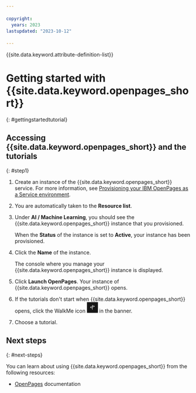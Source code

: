 ```yaml
---

copyright:
  years: 2023
lastupdated: "2023-10-12"

---
```

{{site.data.keyword.attribute-definition-list}}

<!--To do: selecting the base currency for an instance -->

# Getting started with {{site.data.keyword.openpages_short}}
{: #gettingstartedtutorial}

## Accessing {{site.data.keyword.openpages_short}} and the tutorials
{: #step1}

1. Create an instance of the {{site.data.keyword.openpages_short}} service. For more information, see [Provisioning your IBM OpenPages as a Service environment](/docs-draft/openpages?topic=openpages-provisioning_environment&interface=api).

2. You are automatically taken to the **Resource list**.

3. Under **AI / Machine Learning**, you should see the {{site.data.keyword.openpages_short}} instance that you provisioned. 

   When the **Status** of the instance is set to **Active**, your instance has been provisioned.

4. Click the **Name** of the instance.
   
   The console where you manage your {{site.data.keyword.openpages_short}} instance is displayed.

5. Click **Launch OpenPages**. Your instance of {{site.data.keyword.openpages_short}} opens.

6. If the tutorials don't start when {{site.data.keyword.openpages_short}} opens, click the WalkMe icon ![WalkMe icon](walkme_icon.png) in the banner.

7. Choose a tutorial.

## Next steps
{: #next-steps}

You can learn about using {{site.data.keyword.openpages_short}} from the following resources:

* [OpenPages](https://www.ibm.com/docs/en/opw/9.0.0) documentation
